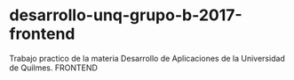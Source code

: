 # desarrollo-unq-grupo-b-2017-frontend
Trabajo practico de la materia Desarrollo de Aplicaciones de la Universidad de Quilmes. FRONTEND
